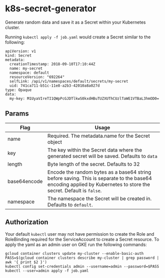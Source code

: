 # k8s-secret-generator

Generate random data and save it as a Secret within your Kubernetes cluster.

Running `kubectl apply -f job.yaml` would create a Secret similar to the following:

```
apiVersion: v1
kind: Secret
metadata:
  creationTimestamp: 2018-09-10T17:10:44Z
  name: my-secret
  namespace: default
  resourceVersion: "692264"
  selfLink: /api/v1/namespaces/default/secrets/my-secret
  uid: 741ca711-b51c-11e8-a2b3-42010a8a027d
type: Opaque
data:
  my-key: M1UyaVIreTI1QWpPcGJDTlkwS0kxdHBuTUZXUThCUzlTaWE1VTBaL3hmOD0=
```

## Params
| Flag | Usage |
| ---- | ----- |
| name | Required. The metadata.name for the Secret object |
| key | The key within the Secret data where the generated secret will be saved. Defaults to `data` |
| length | Byte length of the secret. Defaults to 32 |
| base64encode | Encode the random bytes as a base64 string before saving. This is separate to the base64 encoding applied by Kubernetes to store the secret. Default is `false`. |
| namespace | The namespace the Secret will be created in. Defaults to `default`. |

## Authorization
Your default `kubectl` user may not have permission to create the Role and RoleBinding required for the ServiceAccount to create a Secret resource. To apply the yaml as an admin user on GKE run the following commands:

```
gcloud container clusters update my-cluster --enable-basic-auth
PASS=$(gcloud container clusters describe my-cluster | grep password | awk '{ print $2 }')
kubectl config set-credentials admin --username=admin --password=$PASS
kubectl --user=admin apply -f job.yaml
```
